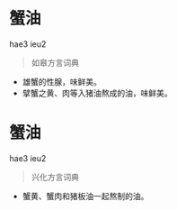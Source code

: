 # 蟹油
hae3 ieu2
> 如皋方言词典
- 雄蟹的性腺，味鲜美。
- 擘蟹之黄、肉等入猪油熬成的油，味鲜美。

# 蟹油
hae3 ieu2
> 兴化方言词典
- 蟹黄、蟹肉和猪板油一起熬制的油。
